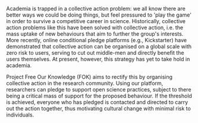 Academia is trapped in a collective action problem: we all know there are better ways we could be doing things, but feel pressured to 'play the game' in order to survive a competitive career in science. Historically, collective action problems like this have been solved with collective action, i.e. the mass uptake of new behaviours that aim to further the group's interests. More recently, online conditional pledge platforms (e.g., Kickstarter) have demonstrated that collective action can be organised on a global scale with zero risk to users, serving to cut out middle-men and directly benefit the users themselves. At present, however, this strategy has yet to take hold in academia.

Project Free Our Knowledge (FOK) aims to rectify this by organising collective action in the research community. Using our platform, researchers can pledge to support open science practices, subject to there being a critical mass of support for the proposed behaviour. If the threshold is achieved, everyone who has pledged is contacted and directed to carry out the action together, thus motivating cultural change with minimal risk to individuals.

